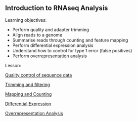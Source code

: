 ## Introduction to RNAseq Analysis

Learning objectives:

- Perform quality and adapter trimming
- Align reads to a genome
- Summarise reads through counting and feature mapping
- Perform differential expression analysis
- Understand how to control for type 1 error (false positives)
- Perform overrepresentation analysis

Lesson:

[Quality control of sequence data](https://github.com/GenomicsAotearoa/RNA-seq-workshop/tree/master/1.Quality_Assessment)

[Trimming and filtering](https://github.com/GenomicsAotearoa/RNA-seq-workshop/tree/master/2.Trimming_And_Filtering)

[Mapping and Counting](https://github.com/GenomicsAotearoa/RNA-seq-workshop/tree/master/3.Mapping_And_Count)

[Differential Expression](https://github.com/GenomicsAotearoa/RNA-seq-workshop/tree/master/4.Differential_Expression)

[Overrepresentation Analysis](https://github.com/GenomicsAotearoa/RNA-seq-workshop/tree/master/5.Overrepresentation_Analysis)
